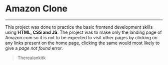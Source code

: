 # Amazon Clone
---

This project was done to practice the basic frontend development skills using **HTML, CSS and JS**. The project was to make only the landing page of Amazon.com so it is not to be expected to visit other pages by clicking on any links present on the home page, clicking the same would most likely to give a *page not found* error.

>Therealankitk